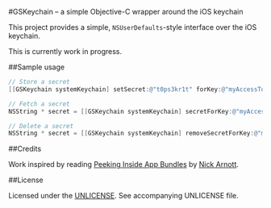 #GSKeychain – a simple Objective-C wrapper around the iOS keychain

This project provides a simple, `NSUserDefaults`-style interface over the 
iOS keychain.

This is currently work in progress.

##Sample usage

```objective-c
// Store a secret
[[GSKeychain systemKeychain] setSecret:@"t0ps3kr1t" forKey:@"myAccessToken"];

// Fetch a secret
NSString * secret = [[GSKeychain systemKeychain] secretForKey:@"myAccessToken"];

// Delete a secret
NSString * secret = [[GSKeychain systemKeychain] removeSecretForKey:@"myAccessToken"];
```

##Credits

Work inspired by reading [Peeking Inside App Bundles][piab] by [Nick Arnott][na].

##License

Licensed under the [UNLICENSE][unlicense]. See accompanying UNLICENSE file.

[na]: tehnoir
[piab]: http://www.neglectedpotential.com/2012/07/peeking-inside-app-bundles/
[unlicense]: http://unlicense.org/
